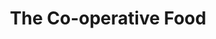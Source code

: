 ---
title: "The Co-operative Food"
url: /brighton/the-co-operative-food-refectory-road/
shop: convenience
---